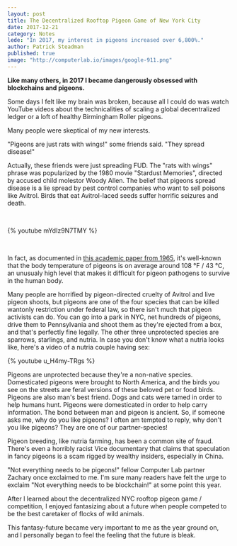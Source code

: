 ```yaml
---
layout: post
title: The Decentralized Rooftop Pigeon Game of New York City
date: 2017-12-21
category: Notes
lede: "In 2017, my interest in pigeons increased over 6,800%."
author: Patrick Steadman
published: true
image: "http://computerlab.io/images/google-911.png"
---
```


__Like many others, in 2017 I became dangerously obsessed with blockchains and
pigeons.__

Some days I felt like my brain was broken, because all I could do was watch
YouTube videos about the technicalities of scaling a global decentralized ledger
or a loft of healthy Birmingham Roller pigeons.

Many people were skeptical of my new interests.

"Pigeons are just rats with wings!" some friends said. "They spread disease!"

Actually, these friends were just spreading FUD. The "rats with wings" phrase
was popularized by the 1980 movie "Stardust Memories", directed by accused child
molestor Woody Allen. The belief that pigeons spread disease is a lie spread by
pest control companies who want to sell poisons like Avitrol. Birds that eat
Avitrol-laced seeds suffer horrific seizures and death.

<br />

{% youtube mYdIz9N7TMY %}

<br />

In fact, as documented in [this academic paper from
1965](http://www.jwildlifedis.org/doi/abs/10.7589/0090-3558-1.4.49?code=wdas-site),
it's well-known that the body temperature of pigeons is on average around 108
&deg;F / 43 &deg;C, an unusualy high level that makes it difficult for pigeon
pathogens to survive in the human body.

Many people are horrified by pigeon-directed cruelty of Avitrol and live pigeon
shoots, but pigeons are one of the four species that can be killed wantonly
restriction under federal law, so there isn't much that pigeon activists can do.
You can go into a park in NYC, net hundreds of pigeons, drive them to
Pennsylvania and shoot them as they're ejected from a box, and that's perfectly
fine legally. The other three unprotected species are sparrows, starlings, and
nutria. In case you don't know what a nutria looks like, here's a video of a
nutria couple having sex:

{% youtube u_H4my-TRgs %}

Pigeons are unprotected because they're a non-native species. Domesticated
pigeons were brought to North America, and the birds you see on the streets are
feral versions of these beloved pet or food birds. Pigeons are also man's best
friend. Dogs and cats were tamed in order to help humans hunt. Pigeons were
domesticated in order to help carry information. The bond between man and pigeon
is ancient. So, if someone asks me, why do you like pigeons? I often am tempted
to reply, why don't you like pigeons? They are one of our partner-species!

Pigeon breeding, like nutria farming, has been a common site of fraud. There's
even a horribly racist Vice documentary that claims that speculation in fancy
pigeons is a scam rigged by wealthy insiders, especially in China.




"Not everything needs to be pigeons!" fellow Computer Lab partner Zachary once
exclaimed to me. I'm sure many readers have felt the urge to exclaim "Not
everything needs to be blockchain!" at some point this year.

After I learned about the decentralized NYC rooftop pigeon game / competition, I
enjoyed fantasizing about a future when people competed to be the best caretaker
of flocks of wild animals.

This fantasy-future became very important to me as the year ground on, and I
personally began to feel the feeling that the future is bleak.

